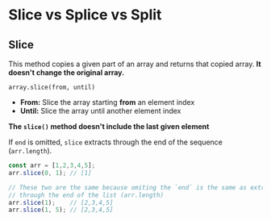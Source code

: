# Slice vs Splice vs Split

## Slice

This method copies a given part of an array and returns that copied array. **It doesn't change the original array.**

`array.slice(from, until)`

* **From:** Slice the array starting **from** an element index
* **Until:** Slice the array until another element index

 **The `slice()` method doesn't include the last given element**

If `end` is omitted, `slice` extracts through the end of the sequence \(`arr.length`\). 

```javascript
const arr = [1,2,3,4,5];
arr.slice(0, 1); // [1]

// These two are the same because omiting the `end` is the same as extracting 
// through the end of the list (arr.length)
arr.slice(1);    // [2,3,4,5]
arr.slice(1, 5); // [2,3,4,5]
```

